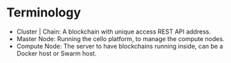 # Terminology
* Cluster | Chain: A blockchain with unique access REST API address.
* Master Node: Running the cello platform, to manage the compute nodes.
* Compute Node: The server to have blockchains running inside, can be a Docker host or Swarm host.
